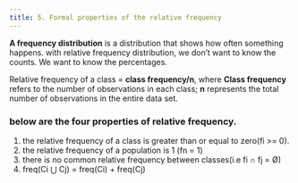 ```yaml
---
title: 5. Formal properties of the relative frequency
---
```

**A frequency distribution** is a distribution that shows how often something happens. 
with relative frequency distribution, we don’t want to know the counts. We want to know the percentages.

Relative frequency of a class = **class frequency/n**, where **Class frequency** refers to the number of observations in each class; **n** represents the total number of observations in the entire data set. 


### below are the four properties of relative frequency.
1. the relative frequency of a class is greater than or equal to zero(fi >= 0).
2. the relative frequency of a population is 1 (fn = 1)
3. there is no common relative frequency between classes(i.e fi ∩ fj = Ø)
4. freq(Ci ⋃ Cj) = freq(Ci) + freq(Cj)
